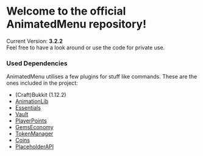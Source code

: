 # Welcome to the official AnimatedMenu repository! #

<!-- Format used by old versions to check for update, will be removed sometime -->
Current Version: <b>3.2.2</b><br>
Feel free to have a look around or use the code for private use.

### Used Dependencies ###
AnimatedMenu utilises a few plugins for stuff like commands. These are the ones included in the project:

- (Craft)Bukkit (1.12.2)
- [AnimationLib](https://www.spigotmc.org/resources/22295/)
- [Essentials](https://www.spigotmc.org/resources/9089/)
- [Vault](https://dev.bukkit.org/bukkit-plugins/vault/)
- [PlayerPoints](https://dev.bukkit.org/projects/playerpoints)
- [GemsEconomy](https://www.spigotmc.org/resources/19655/)
- [TokenManager](https://www.spigotmc.org/resources/8610/)
- [Coins](https://www.spigotmc.org/resources/48536/)
- [PlaceholderAPI](https://www.spigotmc.org/resources/6245/)
